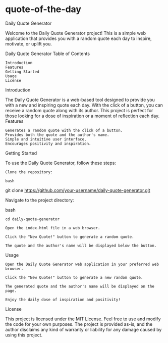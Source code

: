 # quote-of-the-day


Daily Quote Generator

Welcome to the Daily Quote Generator project! This is a simple web application that provides you with a random quote each day to inspire, motivate, or uplift you.

Daily Quote Generator
Table of Contents

    Introduction
    Features
    Getting Started
    Usage
    License

Introduction

The Daily Quote Generator is a web-based tool designed to provide you with a new and inspiring quote each day. With the click of a button, you can receive a random quote along with its author. This project is perfect for those looking for a dose of inspiration or a moment of reflection each day.
Features

    Generates a random quote with the click of a button.
    Provides both the quote and the author's name.
    Simple and intuitive user interface.
    Encourages positivity and inspiration.

Getting Started

To use the Daily Quote Generator, follow these steps:

    Clone the repository:

    bash

git clone https://github.com/your-username/daily-quote-generator.git

Navigate to the project directory:

bash

    cd daily-quote-generator

    Open the index.html file in a web browser.

    Click the "New Quote!" button to generate a random quote.

    The quote and the author's name will be displayed below the button.

Usage

    Open the Daily Quote Generator web application in your preferred web browser.

    Click the "New Quote!" button to generate a new random quote.

    The generated quote and the author's name will be displayed on the page.

    Enjoy the daily dose of inspiration and positivity!

License

This project is licensed under the MIT License. Feel free to use and modify the code for your own purposes. The project is provided as-is, and the author disclaims any kind of warranty or liability for any damage caused by using this project.
